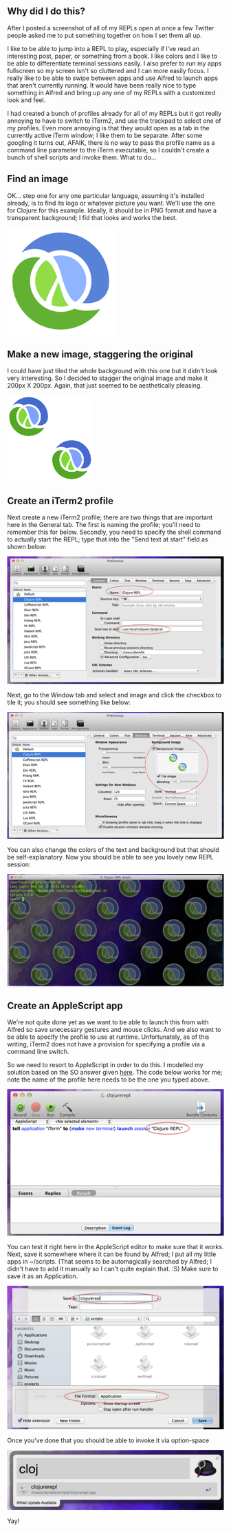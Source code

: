 ## Why did I do this?

After I posted a screenshot of all of my REPLs open at once a few Twitter people asked me to put something together on how I set them all up.

I like to be able to jump into a REPL to play, especially if I've read an interesting post, paper, or something from a book. I like colors and I like to be able to differentiate terminal sessions easily. I also prefer to run my apps fullscreen so my screen isn't so cluttered and I can more easily focus. I really like to be able to swipe between apps and use Alfred to launch apps that aren't currently running. It would have been really nice to type something in Alfred and bring up any one of my REPLs with a customized look and feel.

I had created a bunch of profiles already for all of my REPLs but it got really annoying to have to switch to iTerm2, and use the trackpad to select one of my profiles. Even more annoying is that they would open as a tab in the currently active iTerm window; I like them to be separate. After some googling it turns out, AFAIK, there is no way to pass the profile name as a command line parameter to the iTerm executable, so I couldn't create a bunch of shell scripts and invoke them. What to do...

## Find an image

OK... step one for any one particular language, assuming it's installed already, is to find its logo or whatever picture you want. We'll use the one for Clojure for this example. Ideally, it should be in PNG format and have a transparent background; I fid that looks and works the best. 

![logo](images/clojure-logo.png)

## Make a new image, staggering the original

I could have just tiled the whole background with this one but it didn't look very interesting. So I decided to stagger the original image and make it 200px X 200px. Again, that just seemed to be aesthetically pleasing.

![staggered logo](images/clojure-logo2.png)

## Create an iTerm2 profile

Next create a new iTerm2 profile; there are two things that are important here in the General tab. The first is naming the profile; you'll need to remember this for below. Secondly, you need to specify the shell command to actually start the REPL; type that into the "Send text at start" field as shown below:

![iterm2 general tab](images/iterm2-general.png)

Next, go to the Window tab and select and image and click the checkbox to tile it; you should see something like below:

![iterm2 window tab](images/iterm2-window.png)

You can also change the colors of the text and background but that should be self-explanatory. Now you should be able to see you lovely new REPL session:

![clojure repl](images/clojure-repl.png)

## Create an AppleScript app

We're not quite done yet as we want to be able to launch this from with Alfred so save unecessary gestures and mouse clicks. And we also want to be able to specify the profile to use at runtime. Unfortunately, as of this writing, iTerm2 does not have a provision for specifying a profile via a command line switch.

So we need to resort to AppleScript in order to do this. I modelled my solution based on the SO answer given [here](http://superuser.com/questions/455915/mac-os-how-can-i-launch-the-iterm-terminal-with-a-specific-profile-from-autom/455936#455936). The code below works for me; note the name of the profile here needs to be the one you typed above.

![clojure repl](images/applescript.png)

You can test it right here in the AppleScript editor to make sure that it works. Next, save it somewhere where it can be found by Alfred; I put all my little apps in ~/scripts. (That seems to be automagically searched by Alfred; I didn't have to add it manually so I can't quite explain that. :S) Make sure to save it as an Application.

![clojure repl](images/save.png)

Once you've done that you should be able to invoke it via option-space

![clojure repl](images/alfred.png)

Yay!
